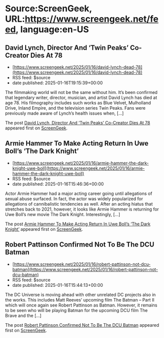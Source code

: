 # Source:ScreenGeek, URL:https://www.screengeek.net/feed, language:en-US

## David Lynch, Director And ‘Twin Peaks’ Co-Creator Dies At 78
 - [https://www.screengeek.net/2025/01/16/david-lynch-dead-78](https://www.screengeek.net/2025/01/16/david-lynch-dead-78)
 - RSS feed: $source
 - date published: 2025-01-16T19:15:39+00:00

<p>The filmmaking world will not be the same without him. It&#8217;s been confirmed that legendary writer, director, musician, and artist David Lynch has died at age 78. His filmography includes such works as Blue Velvet, Mulholland Drive, Inland Empire, and the television series Twin Peaks. Fans were previously made aware of Lynch&#8217;s health issues when, [...]</p>
<p>The post <a href="https://www.screengeek.net/2025/01/16/david-lynch-dead-78/">David Lynch, Director And &#8216;Twin Peaks&#8217; Co-Creator Dies At 78</a> appeared first on <a href="https://www.screengeek.net">ScreenGeek</a>.</p>

## Armie Hammer To Make Acting Return In Uwe Boll’s ‘The Dark Knight’
 - [https://www.screengeek.net/2025/01/16/armie-hammer-the-dark-knight-uwe-boll](https://www.screengeek.net/2025/01/16/armie-hammer-the-dark-knight-uwe-boll)
 - RSS feed: $source
 - date published: 2025-01-16T15:46:36+00:00

<p>Actor Armie Hammer had a major acting career going until allegations of sexual abuse surfaced. In fact, the actor was widely popularized for allegations of cannibalistic tendencies as well. After an acting hiatus that stretches back to 2021, however, it looks like Armie Hammer is returning for Uwe Boll&#8217;s new movie The Dark Knight. Interestingly, [...]</p>
<p>The post <a href="https://www.screengeek.net/2025/01/16/armie-hammer-the-dark-knight-uwe-boll/">Armie Hammer To Make Acting Return In Uwe Boll&#8217;s &#8216;The Dark Knight&#8217;</a> appeared first on <a href="https://www.screengeek.net">ScreenGeek</a>.</p>

## Robert Pattinson Confirmed Not To Be The DCU Batman
 - [https://www.screengeek.net/2025/01/16/robert-pattinson-not-dcu-batman](https://www.screengeek.net/2025/01/16/robert-pattinson-not-dcu-batman)
 - RSS feed: $source
 - date published: 2025-01-16T15:44:13+00:00

<p>The DC Universe is moving ahead with other unrelated DC projects also in the works. This includes Matt Reeves&#8217; upcoming film The Batman &#8211; Part II which will once again see Robert Pattinson as Batman. However, it remains to be seen who will be playing Batman for the upcoming DCU film The Brave and the [...]</p>
<p>The post <a href="https://www.screengeek.net/2025/01/16/robert-pattinson-not-dcu-batman/">Robert Pattinson Confirmed Not To Be The DCU Batman</a> appeared first on <a href="https://www.screengeek.net">ScreenGeek</a>.</p>

